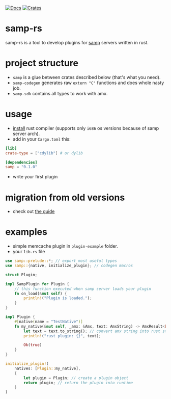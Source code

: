 [![Docs](https://docs.rs/samp/badge.svg)](https://docs.rs/samp)
[![Crates](https://img.shields.io/crates/v/samp.svg)](https://crates.io/crates/samp)
# samp-rs
samp-rs is a tool to develop plugins for [samp](http://sa-mp.com) servers written in rust.

# project structure
* `samp` is a glue between crates described below (that's what you need).
* `samp-codegen` generates raw `extern "C"` functions and does whole nasty job.
* `samp-sdk` contains all types to work with amx.

# usage
* [install](https://rustup.rs) rust compiler (supports only `i686` os versions because of samp server arch).
* add in your `Cargo.toml` this:
```toml
[lib]
crate-type = ["cdylib"] # or dylib

[dependencies]
samp = "0.1.0"
```
* write your first plugin

# migration from old versions
* check out [the guide](migration.md)

# examples
* simple memcache plugin in `plugin-example` folder.
* your `lib.rs` file
```rust
use samp::prelude::*; // export most useful types
use samp::{native, initialize_plugin}; // codegen macros

struct Plugin;

impl SampPlugin for Plugin {
    // this function executed when samp server loads your plugin
    fn on_load(&mut self) {
        println!("Plugin is loaded.");
    }
}

impl Plugin {
    #[native(name = "TestNative")]
    fn my_native(&mut self, _amx: &Amx, text: AmxString) -> AmxResult<bool> {
        let text = text.to_string(); // convert amx string into rust string
        println!("rust plugin: {}", text);

        Ok(true)
    }
}

initialize_plugin!(
    natives: [Plugin::my_native],
    {
        let plugin = Plugin; // create a plugin object
        return plugin; // return the plugin into runtime
    }
)
```